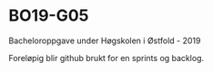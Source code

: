 # BO19-G05
Bacheloroppgave under Høgskolen i Østfold - 2019 

Foreløpig blir github brukt for en sprints og backlog. 
